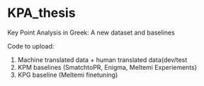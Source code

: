# KPA_thesis
Key Point Analysis in Greek: A new dataset and baselines

Code to upload:
1. Machine translated data + human translated data(dev/test
2. KPM baselines (SmatchtoPR, Enigma, Meltemi Experiements)
3. KPG baseline (Meltemi finetuning)
